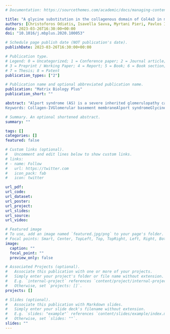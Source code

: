 ```yaml
---
# Documentation: https://sourcethemes.com/academic/docs/managing-content/

title: "A glycine substitution in the collagenous domain of Col4a3 in mice recapitulates late onset Alport syndrome"
authors: [Christoforos Odiatis, Isavella Savva, Myrtani Pieri, Pavlos Ioannou, Petros Petrou, Gregory Papagregoriou, Kyriaki Antoniadou, Neoklis Makrides, Charalambos Stefanou, Danica Galešić Ljubanović, Georgios Nikolaou, Dorin-Bogdan Borza, Kostas Stylianou, Oliver Gross, Constantinos DeltaS]
date: 2023-03-26T16:30:00+00:00
doi: "10.1016/j.mbplus.2020.100053"

# Schedule page publish date (NOT publication's date).
publishDate: 2023-03-26T16:30:00+00:00 

# Publication type.
# Legend: 0 = Uncategorized; 1 = Conference paper; 2 = Journal article;
# 3 = Preprint / Working Paper; 4 = Report; 5 = Book; 6 = Book section;
# 7 = Thesis; 8 = Patent
publication_types: ["2"]

# Publication name and optional abbreviated publication name.
publication: "Matrix Biology Plus"
publication_short: ""

abstract: "Alport syndrome (AS) is a severe inherited glomerulopathy caused by mutations in the genes encoding the α-chains of type-IV collagen, the most abundant component of the extracellular glomerular basement membrane (GBM). Currently most AS mouse models are knockout models for one of the collagen-IV genes. In contrast, about half of AS patients have missense mutations, with single aminoacid substitutions of glycine being the most common. The only mouse model for AS with a homozygous knockin missense mutation, Col4a3-p.Gly1332Glu, was partly described before by our group. Here, a detailed in-depth description of the same mouse is presented, along with another compound heterozygous mouse that carries the glycine substitution in trans with a knockout allele. Both mice recapitulate essential features of AS, including shorten lifespan by 30–35%, increased proteinuria, increased serum urea and creatinine, pathognomonic alternate GBM thinning and thickening, and podocyte foot process effacement. Notably, glomeruli and tubuli respond differently to mutant collagen-IV protomers, with reduced expression in tubules but apparently normal in glomeruli. However, equally important is the fact that in the glomeruli the mutant α3-chain as well as the normal α4/α5 chains seem to undergo a cleavage at, or near the point of the mutation, possibly by the metalloproteinase MMP-9, producing a 35 kDa C-terminal fragment. These mouse models represent a good tool for better understanding the spectrum of molecular mechanisms governing collagen-IV nephropathies and could be used for pre-clinical studies aimed at better treatments for AS.
Keywords: Collagen-IVGlomerular basement membraneAlport syndromeGlycine missense mutationKidney diseaseMouse model"

# Summary. An optional shortened abstract.
summary: ""

tags: []
categories: []
featured: false

# Custom links (optional).
#   Uncomment and edit lines below to show custom links.
# links:
# - name: Follow
#   url: https://twitter.com
#   icon_pack: fab
#   icon: twitter

url_pdf:
url_code:
url_dataset:
url_poster:
url_project:
url_slides:
url_source:
url_video:

# Featured image
# To use, add an image named `featured.jpg/png` to your page's folder. 
# Focal points: Smart, Center, TopLeft, Top, TopRight, Left, Right, BottomLeft, Bottom, BottomRight.
image:
  caption: ""
  focal_point: ""
  preview_only: false

# Associated Projects (optional).
#   Associate this publication with one or more of your projects.
#   Simply enter your project's folder or file name without extension.
#   E.g. `internal-project` references `content/project/internal-project/index.md`.
#   Otherwise, set `projects: []`.
projects: []

# Slides (optional).
#   Associate this publication with Markdown slides.
#   Simply enter your slide deck's filename without extension.
#   E.g. `slides: "example"` references `content/slides/example/index.md`.
#   Otherwise, set `slides: ""`.
slides: ""
---
```


